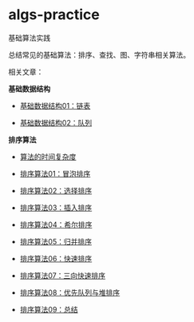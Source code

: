 # algs-practice
基础算法实践

总结常见的基础算法：排序、查找、图、字符串相关算法。


相关文章：  

**基础数据结构**

- <a href="http://muchstudy.com/2017/06/26/%E5%9F%BA%E7%A1%80%E6%95%B0%E6%8D%AE%E7%BB%93%E6%9E%8401%EF%BC%9A%E9%93%BE%E8%A1%A8/">基础数据结构01：链表</a>

- <a href="http://muchstudy.com/2017/06/30/%E5%9F%BA%E7%A1%80%E6%95%B0%E6%8D%AE%E7%BB%93%E6%9E%8402%EF%BC%9A%E9%98%9F%E5%88%97/">基础数据结构02：队列</a>

**排序算法**
- <a href="http://muchstudy.com/2017/02/26/%E7%AE%97%E6%B3%95%E7%9A%84%E6%97%B6%E9%97%B4%E5%A4%8D%E6%9D%82%E5%BA%A6/">算法的时间复杂度</a>

- <a href="http://muchstudy.com/2017/04/22/%E6%8E%92%E5%BA%8F%E7%AE%97%E6%B3%9501%EF%BC%9A%E5%86%92%E6%B3%A1%E6%8E%92%E5%BA%8F/">排序算法01：冒泡排序</a>

- <a href="http://muchstudy.com/2017/04/22/%E6%8E%92%E5%BA%8F%E7%AE%97%E6%B3%9502%EF%BC%9A%E9%80%89%E6%8B%A9%E6%8E%92%E5%BA%8F/">排序算法02：选择排序</a>

- <a href="http://muchstudy.com/2017/04/22/%E6%8E%92%E5%BA%8F%E7%AE%97%E6%B3%9503%EF%BC%9A%E6%8F%92%E5%85%A5%E6%8E%92%E5%BA%8F/">排序算法03：插入排序</a>

- <a href="http://muchstudy.com/2017/04/23/%E6%8E%92%E5%BA%8F%E7%AE%97%E6%B3%9504%EF%BC%9A%E5%B8%8C%E5%B0%94%E6%8E%92%E5%BA%8F/">排序算法04：希尔排序</a>

- <a href="http://muchstudy.com/2017/04/29/%E6%8E%92%E5%BA%8F%E7%AE%97%E6%B3%9505%EF%BC%9A%E5%BD%92%E5%B9%B6%E6%8E%92%E5%BA%8F/">排序算法05：归并排序</a>

- <a href="http://muchstudy.com/2017/04/29/%E6%8E%92%E5%BA%8F%E7%AE%97%E6%B3%9506%EF%BC%9A%E5%BF%AB%E9%80%9F%E6%8E%92%E5%BA%8F/">排序算法06：快速排序</a>

- <a href="http://muchstudy.com/2017/04/30/%E6%8E%92%E5%BA%8F%E7%AE%97%E6%B3%9507%EF%BC%9A%E4%B8%89%E5%90%91%E5%BF%AB%E9%80%9F%E6%8E%92%E5%BA%8F/">排序算法07：三向快速排序</a>

- <a href="http://muchstudy.com/2017/05/01/%E6%8E%92%E5%BA%8F%E7%AE%97%E6%B3%9508%EF%BC%9A%E4%BC%98%E5%85%88%E9%98%9F%E5%88%97%E4%B8%8E%E5%A0%86%E6%8E%92%E5%BA%8F/">排序算法08：优先队列与堆排序</a>

- <a href="http://muchstudy.com/2017/05/04/%E6%8E%92%E5%BA%8F%E7%AE%97%E6%B3%9509%EF%BC%9A%E6%80%BB%E7%BB%93/">排序算法09：总结</a>
